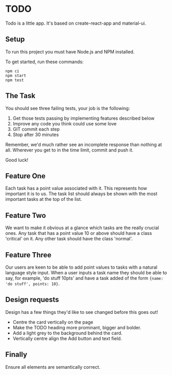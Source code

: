 # TODO

Todo is a little app. It's based on create-react-app and material-ui.

## Setup

To run this project you must have Node.js and NPM installed.

To get started, run these commands:

```
npm ci
npm start
npm test
```

## The Task

You should see three failing tests, your job is the following:

1. Get those tests passing by implementing features described below
2. Improve any code you think could use some love
3. GIT commit each step
4. Stop after 30 minutes

Remember, we'd much rather see an incomplete response than nothing at all. Wherever you get to in the time limit, commit and push it.

Good luck!

## Feature One

Each task has a point value associated with it. This represents how important it is to us. The task list should always be shown with the most important tasks at the top of the list.

## Feature Two

We want to make it obvious at a glance which tasks are the really crucial ones. Any task that has a point value 10 or above should have a class 'critical' on it. Any other task should have the class 'normal'.

## Feature Three

Our users are keen to be able to add point values to tasks with a natural language style input. When a user inputs a task name they should be able to say, for example, 'do stuff 10pts' and have a task added of the form `{name: 'do stuff', points: 10}`.

## Design requests

Design has a few things they'd like to see changed before this goes out!

- Centre the card vertically on the page
- Make the TODO heading more prominant, bigger and bolder.
- Add a light grey to the background behind the card.
- Vertically centre align the Add button and text field.

## Finally

Ensure all elements are semantically correct.
